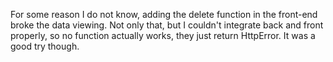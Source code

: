 For some reason I do not know, adding the delete function in the front-end broke the data viewing. Not only that, but I couldn't integrate back and front properly, so no function actually works, they just return HttpError. It was a good try though.